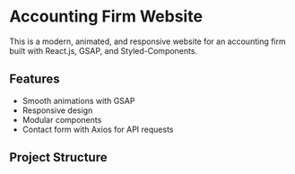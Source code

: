 # Accounting Firm Website

This is a modern, animated, and responsive website for an accounting firm built with React.js, GSAP, and Styled-Components.

## Features

- Smooth animations with GSAP
- Responsive design
- Modular components
- Contact form with Axios for API requests

## Project Structure

